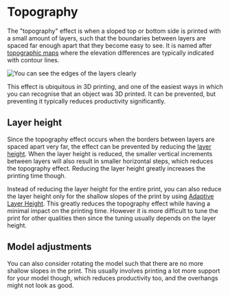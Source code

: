 Topography
====
The "topography" effect is when a sloped top or bottom side is printed with a small amount of layers, such that the boundaries between layers are spaced far enough apart that they become easy to see. It is named after [topographic maps](https://en.wikipedia.org/wiki/Topographic_maps) where the elevation differences are typically indicated with contour lines.

![You can see the edges of the layers clearly](../images/topography.jpg)

This effect is ubiquitous in 3D printing, and one of the easiest ways in which you can recognise that an object was 3D printed. It can be prevented, but preventing it typically reduces productivity significantly.

Layer height
----
Since the topography effect occurs when the borders between layers are spaced apart very far, the effect can be prevented by reducing the [layer height](../resolution/layer_height.md). When the layer height is reduced, the smaller vertical increments between layers will also result in smaller horizontal steps, which reduces the topography effect. Reducing the layer height greatly increases the printing time though.

Instead of reducing the layer height for the entire print, you can also reduce the layer height only for the shallow slopes of the print by using [Adaptive Layer Height](../experimental/adaptive_layer_height_enabled.md). This greatly reduces the topography effect while having a minimal impact on the printing time. However it is more difficult to tune the print for other qualities then since the tuning usually depends on the layer height.

Model adjustments
----
You can also consider rotating the model such that there are no more shallow slopes in the print. This usually involves printing a lot more support for your model though, which reduces productivity too, and the overhangs might not look as good.